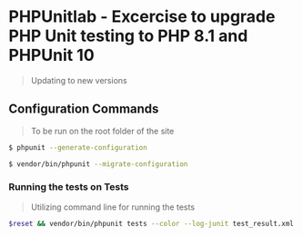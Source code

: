 # PHPUnitlab - Excercise to upgrade PHP Unit testing to PHP 8.1 and PHPUnit 10

>Updating to new versions

## Configuration Commands

> To be run on the root folder of the site

```sh
$ phpunit --generate-configuration
```
```sh
$ vendor/bin/phpunit --migrate-configuration
```
### Running the tests on Tests

>Utilizing command line for running the tests

```sh
$reset && vendor/bin/phpunit tests --color --log-junit test_result.xml --testdox
```




